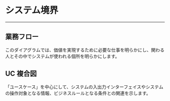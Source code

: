 # システム境界

---

## 業務フロー

このダイアグラムでは、価値を実現するために必要な仕事を明らかにし、関わる人とその中でシステムが使われる個所を明らかにします。

## UC 複合図

「ユースケース」を中心にして、システムの入出力インターフェイスやシステムの操作対象となる情報、ビジネスルールとなる条件との関連を示します。
